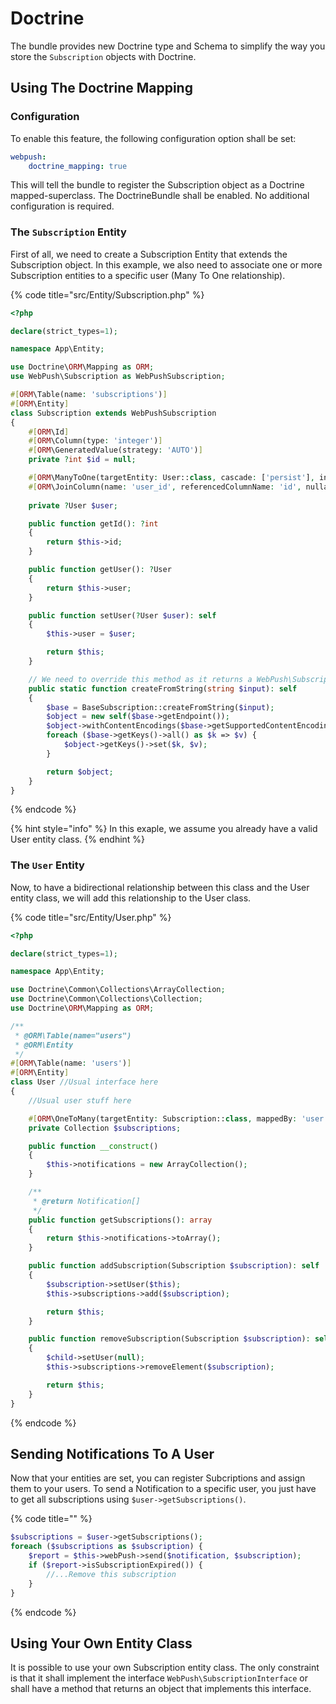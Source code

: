 # Doctrine

The bundle provides new Doctrine type and Schema to simplify the way you store the `Subscription` objects with Doctrine.

## Using The Doctrine Mapping

### Configuration

To enable this feature, the following configuration option  shall be set:

```yaml
webpush:
    doctrine_mapping: true
```

This will tell the bundle to register the Subscription object as a Doctrine mapped-superclass. The DoctrineBundle shall be enabled. No additional configuration is required.

### The `Subscription` Entity

First of all, we need to create a Subscription Entity that extends the Subscription object. In this example, we also need to associate one or more Subscription entities to a specific user (Many To One relationship).

{% code title="src/Entity/Subscription.php" %}
```php
<?php

declare(strict_types=1);

namespace App\Entity;

use Doctrine\ORM\Mapping as ORM;
use WebPush\Subscription as WebPushSubscription;

#[ORM\Table(name: 'subscriptions')]
#[ORM\Entity]
class Subscription extends WebPushSubscription
{
    #[ORM\Id]
    #[ORM\Column(type: 'integer')]
    #[ORM\GeneratedValue(strategy: 'AUTO')]
    private ?int $id = null;

    #[ORM\ManyToOne(targetEntity: User::class, cascade: ['persist'], inversedBy: 'subscriptions')]
    #[ORM\JoinColumn(name: 'user_id', referencedColumnName: 'id', nullable: true)]
    
    private ?User $user;

    public function getId(): ?int
    {
        return $this->id;
    }

    public function getUser(): ?User
    {
        return $this->user;
    }

    public function setUser(?User $user): self
    {
        $this->user = $user;

        return $this;
    }

    // We need to override this method as it returns a WebPush\Subscription and we want an entity
    public static function createFromString(string $input): self
    {
        $base = BaseSubscription::createFromString($input);
        $object = new self($base->getEndpoint());
        $object->withContentEncodings($base->getSupportedContentEncodings());
        foreach ($base->getKeys()->all() as $k => $v) {
            $object->getKeys()->set($k, $v);
        }

        return $object;
    }
}
```
{% endcode %}

{% hint style="info" %}
In this exaple, we assume you already have a valid User entity class.
{% endhint %}

### The `User` Entity

Now, to have a bidirectional relationship between this class and the User entity class, we will add this relationship to the User class.

{% code title="src/Entity/User.php" %}
```php
<?php

declare(strict_types=1);

namespace App\Entity;

use Doctrine\Common\Collections\ArrayCollection;
use Doctrine\Common\Collections\Collection;
use Doctrine\ORM\Mapping as ORM;

/**
 * @ORM\Table(name="users")
 * @ORM\Entity
 */
#[ORM\Table(name: 'users')]
#[ORM\Entity]
class User //Usual interface here
{
    //Usual user stuff here

    #[ORM\OneToMany(targetEntity: Subscription::class, mappedBy: 'user')]
    private Collection $subscriptions;

    public function __construct()
    {
        $this->notifications = new ArrayCollection();
    }

    /**
     * @return Notification[]
     */
    public function getSubscriptions(): array
    {
        return $this->notifications->toArray();
    }

    public function addSubscription(Subscription $subscription): self
    {
        $subscription->setUser($this);
        $this->subscriptions->add($subscription);

        return $this;
    }

    public function removeSubscription(Subscription $subscription): self
    {
        $child->setUser(null);
        $this->subscriptions->removeElement($subscription);

        return $this;
    }
}
```
{% endcode %}

## Sending Notifications To A User

Now that your entities are set, you can register Subcriptions and assign them to your users. To send a Notification to a specific user, you just have to get all subscriptions using `$user->getSubscriptions()`.

{% code title="" %}
```php
$subscriptions = $user->getSubscriptions();
foreach ($subscriptions as $subscription) {
    $report = $this->webPush->send($notification, $subscription);
    if ($report->isSubscriptionExpired()) {
        //...Remove this subscription
    }
}
```
{% endcode %}

## Using Your Own Entity Class

It is possible to use your own Subscription entity class. The only constraint is that it shall implement the interface `WebPush\SubscriptionInterface` or shall have a method that returns an object that implements this interface.
